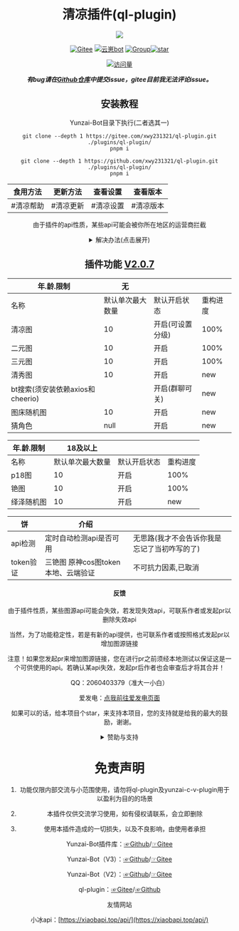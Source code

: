 <div align="center">
<h1>清凉插件(ql-plugin)</h1>

<a href="https://www.murphysec.com/console/report/1671125207802994688/1671125207849132032" alt="Security Status"><img src="https://www.murphysec.com/platform3/v31/badge/1671125207849132032.svg" /></a>

[![Gitee](https://img.shields.io/badge/Gitee-清凉插件-black?style=flat-square&logo=gitee)](https://gitee.com/xwy231321/ql-plugin) [![云崽bot](https://img.shields.io/badge/云崽-v3.0.0-black?style=flat-square&logo=dependabot)](https://gitee.com/Le-niao/Yunzai-Bot) [![Group](https://img.shields.io/badge/群号-597427372-red?style=flat-square&logo=GroupMe&logoColor=white)](https://jq.qq.com/?_wv=1027&k=rPN5Kmfx)<a href='https://gitee.com/xwy231321/ql-plugin/stargazers'><img src='https://gitee.com/xwy231321/ql-plugin/badge/star.svg?theme=dark' alt='star'></img></a>

[![访问量](https://profile-counter.glitch.me/ql-plugin/count.svg)](https://gitee.com/xwy231321/ql-plugin)

***有bug请在[Github仓库](https://github.com/xwy231321/ql-plugin)中提交issue，gitee目前我无法评论issue。***

## 安装教程

Yunzai-Bot目录下执行(二者选其一)

```
git clone --depth 1 https://gitee.com/xwy231321/ql-plugin.git ./plugins/ql-plugin/
pnpm i

```
```
git clone --depth 1 https://github.com/xwy231321/ql-plugin.git ./plugins/ql-plugin/
pnpm i

```


| 食用方法 | 更新方法 | 查看设置 | 查看版本 |
| :------: | :------: | :----: | :---: |
| #清凉帮助 | #清凉更新 | #清凉设置 | #清凉版本 |

由于插件的api性质，某些api可能会被你所在地区的运营商拦截

<details><summary>解决办法(点击展开)</summary>

使用代理。（可使用机场订阅配合clash使用）[ **Clash链接(点击前往)** ](https://github.com/Fndroid/clash_for_windows_pkg/releases/tag/0.20.30)
打开Clash后安装服务模式，打开TUN模式，打开系统代理。

![clash](https://gitee.com/xwy231321/ql-plugin-resource/raw/master/clash.png)

也可使用命令来控制出图方式默认聊天记录形式，可更改为浏览器渲染以尝试解决，频道和wx使用时请使用浏览器渲染方式

![清凉设置](https://gitee.com/xwy231321/ql-plugin-resource/raw/master/help.png)

(注意：使用浏览器时,图片由机器本身拉取渲染,负荷较大时不推荐,暂不支持主动撤回)

</details>



## 插件功能 [V2.0.7](./CHANGELOG.md)


| 年.龄.限制 | 无 | | |
|----|---------|-----|-----|
| 名称 | 默认单次最大数量 | 默认开启状态 | 重构进度 |
| 清凉图 | 10 | 开启(可设置分级) | 100% |
| 二元图 | 10 | 开启 | 100% |
| 三元图 | 10 | 开启 | 100% |
| 清秀图 | 10 | 开启 | new |
| bt搜索(须安装依赖axios和cheerio) |  | 开启(群聊可关) | new |
| 图床随机图 | 10 | 开启 | new |
| 猜角色 | null | 开启 | new |


| 年.龄.限制 | 18及以上 | | |
|---|---|---|---|
| 名称 | 默认单次最大数量 | 默认开启状态 | 重构进度 |
| p18图 | 10 | 开启 | 100% |
| 铯图 | 10 | 开启 | 100% |
| 绎泽随机图 | 10 | 开启 | new |


| 饼 | 介绍 |   |
|----|-----|---|
| api检测 | 定时自动检测api是否可用 | 无思路(我才不会告诉你我是忘记了当初咋写的了) |
| token验证 | 三铯图 原神cos图token本地、云端验证 | 不可抗力因素,已取消 |


#### 反馈

由于插件性质，某些图源api可能会失效，若发现失效api，可联系作者或发起pr以删除失效api

当然，为了功能稳定性，若是有新的api提供，也可联系作者或按照格式发起pr以增加图源链接

注意！如果您发起pr来增加图源链接，您在进行pr之前须经本地测试以保证这是一个可供使用的api。若确认某api失效，发起pr后作者也会审查后才将其合并！

QQ：2060403379（准大一小白）

爱发电：[点我前往爱发电页面](https://afdian.net/a/xwy231321/plan)

如果可以的话，给本项目个star，来支持本项目，您的支持就是给我的最大的鼓励，谢谢。

<details><summary>赞助与支持</summary>

赞助一定金额可进入内群，详情见爱发电界面

#### 支持与赞助

鸣谢（排名不分先后）

| 名单  | 主要贡献      |
|-----|-----------|
| 小飞  | 消息风控处理等   |
| 星念  | 仓库动态检测 |
| Parker Liang  | 图库支持 |
| 绎泽  | 图床支持 |

#### 赞助

**赞助方式请联系作者**


#### 推荐修改配置使用：

蓝奏云：[☞Windows](https://xwy2.lanzouf.com/ipg2u0im7ybi)/[☞Android](https://xwy2.lanzouf.com/iABUt0im7y8f)密码；1234，蓝奏云无法打开自行百度解决办法

gitee仓库：[☞Windows](https://gitee.com/xwy231321/cv-plugins-in-resources/blob/master/PC%E7%AB%AF%E4%BA%91%E5%B4%BDjs%E6%8F%92%E4%BB%B6%E7%BC%96%E8%BE%91%E5%99%A8.rar)/[☞Android](https://gitee.com/xwy231321/cv-plugins-in-resources/blob/master/NMM_1.12.6.apk)

注：软件源于网络

</details>

# 免责声明

1) 功能仅限内部交流与小范围使用，请勿将ql-plugin及yunzai-c-v-plugin用于以盈利为目的的场景

2) 本插件仅供交流学习使用，如有侵权请联系，会立即删除

3) 使用本插件造成的一切损失，以及不良影响，由使用者承担



Yunzai-Bot插件库：[☞Github](https://github.com/yhArcadia/Yunzai-Bot-plugins-index)/[☞Gitee](https://gitee.com/yhArcadia/Yunzai-Bot-plugins-index)

Yunzai-Bot（V3）：[☞Github](https://github.com/Le-niao/Yunzai-Bot)/[☞Gitee](https://gitee.com/Le-niao/Yunzai-Bot) 

Yunzai-Bot（V2）：[☞Github](https://github.com/yoimiya-kokomi/Yunzai-Bot)/[☞Gitee](https://gitee.com/yoimiya-kokomi/Yunzai-Bot) 

ql-plugin：[☞Gitee](https://gitee.com/xwy231321/ql-plugin)/[☞Github](https://github.com/xwy231321/ql-plugin)


友情网站

小冰api：[https://xiaobapi.top/api/](https://xiaobapi.top/api/)


</div>